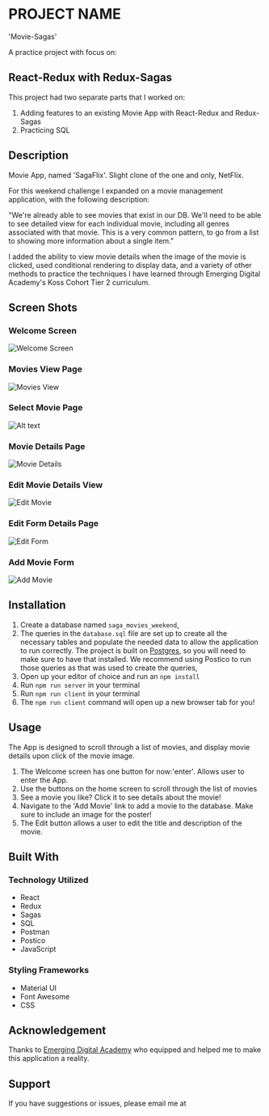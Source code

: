 # PROJECT NAME
'Movie-Sagas'

A practice project with focus on:
## React-Redux with Redux-Sagas ##

This project had two separate parts that I worked on:

1. Adding features to an existing Movie App with React-Redux and Redux-Sagas
2. Practicing SQL

## Description

Movie App, named 'SagaFlix'. Slight clone of the one and only, NetFlix.

For this weekend challenge I expanded on a movie management application, with the following description:

 "We're already able to see movies that exist in our DB. We'll need to be able to see detailed view for each individual movie, including all genres associated with that movie. This is a very common pattern, to go from a list to showing more information about a single item."

I added the ability to view movie details when the image of the movie is clicked, used conditional rendering to display data, and a variety of other methods to practice the techniques I have learned through Emerging Digital Academy's Koss Cohort Tier 2 curriculum. 

## Screen Shots

### Welcome Screen
![Welcome Screen](image.png)

### Movies View Page
![Movies View](image-1.png)

### Select Movie Page
![Alt text](image-2.png)

### Movie Details Page
![Movie Details](image-3.png)

### Edit Movie Details View
![Edit Movie](image-4.png)

### Edit Form Details Page
![Edit Form](image-5.png)

### Add Movie Form
![Add Movie](image-6.png)


## Installation

1. Create a database named `saga_movies_weekend`,
2. The queries in the `database.sql` file are set up to create all the necessary tables and populate the needed data to allow the application to run correctly. The project is built on [Postgres](https://www.postgresql.org/download/), so you will need to make sure to have that installed. We recommend using Postico to run those queries as that was used to create the queries, 
3. Open up your editor of choice and run an `npm install`
4. Run `npm run server` in your terminal
5. Run `npm run client` in your terminal
6. The `npm run client` command will open up a new browser tab for you!

## Usage
The App is designed to scroll through a list of movies, and display movie details upon click of the movie image.

1. The Welcome screen has one button for now:'enter'. Allows user to enter the App.
2. Use the buttons on the home screen to scroll through the list of movies
3. See a movie you like? Click it to see details about the movie!
4. Navigate to the 'Add Movie' link to add a movie to the database. Make sure to include an image for the poster!
5. The Edit button allows a user to edit the title and description of the movie.


## Built With

### Technology Utilized
 - React
 - Redux
 - Sagas 
 - SQL
 - Postman
 - Postico
 - JavaScript

 ### Styling Frameworks
 - Material UI
 - Font Awesome
 - CSS

## Acknowledgement
Thanks to [Emerging Digital Academy](https://emergingacademy.org) who equipped and helped me to make this application a reality. 

## Support
If you have suggestions or issues, please email me at <a href="mailto:tmk1.tran@gmail.com"></a>
